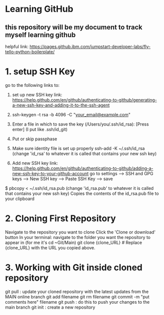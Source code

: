 # Learning GitHub
## this repository will be my document to track myself learning github

helpful link: https://pages.github.ibm.com/jumpstart-developer-labs/fly-tello-python-boilerplate/


# 1. setup SSH Key
go to the following links to:
1. set up new SSH key
  link: https://help.github.com/en/github/authenticating-to-github/generating-a-new-ssh-key-and-adding-it-to-the-ssh-agent
  1. ssh-keygen -t rsa -b 4096 -C "your_email@example.com"
  2. Enter a file in which to save the key (/Users/you/.ssh/id_rsa): [Press enter] (I put like .ssh/id_git)
  3. Put or skip passphase 

2. Make sure identity file is set up properly
  ssh-add -K ~/.ssh/id_rsa (change 'id_rsa' to whatever it is called that contains your new ssh key)
3. Add new SSH key
  link: https://help.github.com/en/github/authenticating-to-github/adding-a-new-ssh-key-to-your-github-account
  go to settings --> SSH and GPG keys --> New SSH key --> Paste SSH Key --> save

  $ pbcopy < ~/.ssh/id_rsa.pub (change 'id_rsa.pub' to whatever it is called that contains your new ssh key)
   Copies the contents of the id_rsa.pub file to your clipboard

# 2. Cloning First Repository
Navigate to the repository you want to clone
Click the 'Clone or download' button
In your terminal:
navigate to the folder you want the repository to appear in (for me it's cd ~Git/Main)
git clone {clone_URL}  # Replace {clone_URL} with the URL you copied above.

# 3. Working with Git inside cloned repository
git pull : update your cloned repository with the latest updates from the MAIN online branch
git add filename
git rm filename
git commit -m "put comments here" filename
git push : do this to push your changes to the main branch
git init : create a new repository
